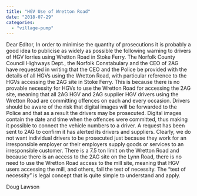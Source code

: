 ```yaml
---
title: "HGV Use of Wretton Road"
date: "2018-07-29"
categories: 
  - "village-pump"
---
```


Dear Editor, In order to minimise the quantity of prosecutions it is probably a good idea to publicise as widely as possible the following warning to drivers of HGV lorries using Wretton Road in Stoke Ferry. The Norfolk County Council Highways Dept., the Norfolk Constabulary and the CEO of 2AG have requested in writing that the CEO and the Police be provided with the details of all HGVs using the Wretton Road, with particular reference to the HGVs accessing the 2AG site in Stoke Ferry. This is because there is no provable necessity for HGVs to use the Wretton Road for accessing the 2AG site, meaning that all 2AG HGV and 2AG supplier HGV drivers using the Wretton Road are committing offences on each and every occasion. Drivers should be aware of the risk that digital images will be forwarded to the Police and that as a result the drivers may be prosecuted. Digital images contain the date and time when the offences were committed, thus making it possible to connect the vehicle numbers to a driver. A request has been sent to 2AG to confirm it has alerted its drivers and suppliers. Clearly, we do not want individual drivers to be prosecuted just because they work for an irresponsible employer or their employers supply goods or services to an irresponsible customer. There is a 7.5 ton limit on the Wretton Road and because there is an access to the 2AG site on the Lynn Road, there is no need to use the Wretton Road access to the mill site, meaning that HGV users accessing the mill, and others, fail the test of necessity. The “test of necessity” is legal concept that is quite simple to understand and apply.

Doug Lawson
